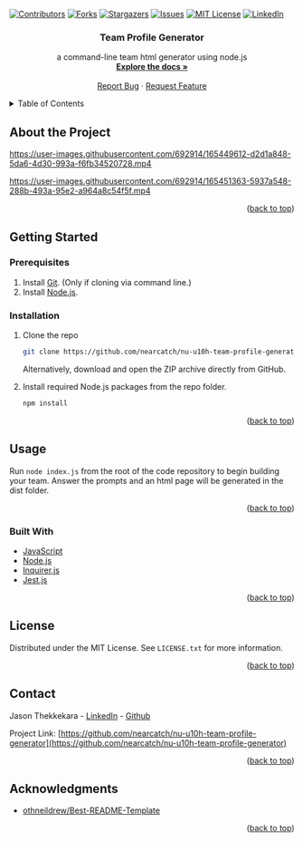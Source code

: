 <div id="top"></div>
<!--
*** Thanks for checking out the Best-README-Template. If you have a suggestion
*** that would make this better, please fork the repo and create a pull request
*** or simply open an issue with the tag "enhancement".
*** Don't forget to give the project a star!
*** Thanks again! Now go create something AMAZING! :D
-->

<!-- PROJECT SHIELDS -->
<!--
*** I'm using markdown "reference style" links for readability.
*** Reference links are enclosed in brackets [ ] instead of parentheses ( ).
*** See the bottom of this document for the declaration of the reference variables
*** for contributors-url, forks-url, etc. This is an optional, concise syntax you may use.
*** https://www.markdownguide.org/basic-syntax/#reference-style-links
-->

[![Contributors][contributors-shield]][contributors-url]
[![Forks][forks-shield]][forks-url]
[![Stargazers][stars-shield]][stars-url]
[![Issues][issues-shield]][issues-url]
[![MIT License][license-shield]][license-url]
[![LinkedIn][linkedin-shield]][linkedin-url]

<div align="center">

<h3 align="center">Team Profile Generator</h3>

  <p align="center">
    a command-line team html generator using node.js
    <br />
    <a href="https://github.com/nearcatch/nu-u10h-team-profile-generator"><strong>Explore the docs »</strong></a>
    <br />
    <br />
    <a href="https://github.com/nearcatch/nu-u10h-team-profile-generator/issues">Report Bug</a>
    ·
    <a href="https://github.com/nearcatch/nu-u10h-team-profile-generator/issues">Request Feature</a>
  </p>
</div>

<!-- TABLE OF CONTENTS -->
<details>
  <summary>Table of Contents</summary>
  <ol>
    <li>
      <a href="#about-the-project">About the Project</a>
      <ul>
        <li><a href="#built-with">Built With</a></li>
      </ul>
    </li>
    <li>
      <a href="#getting-started">Getting Started</a>
      <ul>
        <li><a href="#prerequisites">Prerequisites</a></li>
        <li><a href="#installation">Installation</a></li>
      </ul>
    </li>
    <li><a href="#usage">Usage</a></li>
    <li><a href="#license">License</a></li>
    <li><a href="#contact">Contact</a></li>
    <li><a href="#acknowledgments">Acknowledgments</a></li>
  </ol>
</details>

<!-- ABOUT THE PROJECT -->

## About the Project

https://user-images.githubusercontent.com/692914/165449612-d2d1a848-5da6-4d30-993a-f6fb34520728.mp4

https://user-images.githubusercontent.com/692914/165451363-5937a548-288b-493a-95e2-a964a8c54f5f.mp4
<p align="right">(<a href="#top">back to top</a>)</p>



<!-- GETTING STARTED -->
## Getting Started
### Prerequisites

1. Install [Git](https://git-scm.com/book/en/v2/Getting-Started-Installing-Git). (Only if cloning via command line.)
2. Install [Node.js](https://nodejs.org/en/download/current/).

### Installation

1. Clone the repo
   ```sh
   git clone https://github.com/nearcatch/nu-u10h-team-profile-generator.git
   ```
   Alternatively, download and open the ZIP archive directly from GitHub.

2. Install required Node.js packages from the repo folder.
   ```sh
   npm install
   ```

<p align="right">(<a href="#top">back to top</a>)</p>



<!-- USAGE EXAMPLES -->

## Usage

Run `node index.js` from the root of the code repository to begin building your team. Answer the prompts and an html page will be generated in the dist folder.

<p align="right">(<a href="#top">back to top</a>)</p>

### Built With

* [JavaScript](https://developer.mozilla.org/en-US/docs/Web/JavaScript)
* [Node.js](https://nodejs.org/en/)
* [Inquirer.js](https://github.com/SBoudrias/Inquirer.js)
* [Jest.js](https://jestjs.io/)

<p align="right">(<a href="#top">back to top</a>)</p>

<!-- LICENSE -->

## License

Distributed under the MIT License. See `LICENSE.txt` for more information.

<p align="right">(<a href="#top">back to top</a>)</p>

<!-- CONTACT -->

## Contact

Jason Thekkekara - [LinkedIn][linkedin-url] - [Github](https://github.com/nearcatch)

Project Link: [https://github.com/nearcatch/nu-u10h-team-profile-generator](https://github.com/nearcatch/nu-u10h-team-profile-generator)

<p align="right">(<a href="#top">back to top</a>)</p>

<!-- ACKNOWLEDGMENTS -->

## Acknowledgments

- [othneildrew/Best-README-Template](https://github.com/othneildrew/Best-README-Template)

<p align="right">(<a href="#top">back to top</a>)</p>

<!-- MARKDOWN LINKS & IMAGES -->
<!-- https://www.markdownguide.org/basic-syntax/#reference-style-links -->

[contributors-shield]: https://img.shields.io/github/contributors/nearcatch/nu-u10h-team-profile-generator.svg?style=for-the-badge
[contributors-url]: https://github.com/nearcatch/nu-u10h-team-profile-generator/graphs/contributors
[forks-shield]: https://img.shields.io/github/forks/nearcatch/nu-u10h-team-profile-generator.svg?style=for-the-badge
[forks-url]: https://github.com/nearcatch/nu-u10h-team-profile-generator/network/members
[stars-shield]: https://img.shields.io/github/stars/nearcatch/nu-u10h-team-profile-generator.svg?style=for-the-badge
[stars-url]: https://github.com/nearcatch/nu-u10h-team-profile-generator/stargazers
[issues-shield]: https://img.shields.io/github/issues/nearcatch/nu-u10h-team-profile-generator.svg?style=for-the-badge
[issues-url]: https://github.com/nearcatch/nu-u10h-team-profile-generator/issues
[license-shield]: https://img.shields.io/github/license/nearcatch/nu-u10h-team-profile-generator.svg?style=for-the-badge
[license-url]: https://github.com/nearcatch/nu-u10h-team-profile-generator/blob/main/LICENSE.txt
[linkedin-shield]: https://img.shields.io/badge/-LinkedIn-black.svg?style=for-the-badge&logo=linkedin&colorB=555
[linkedin-url]: https://linkedin.com/in/jason-thekkekara
[product-screenshot]: https://raw.githubusercontent.com/nearcatch/nu-u10h-team-profile-generator/main/assets/readme/full-page-screenshot.webp
